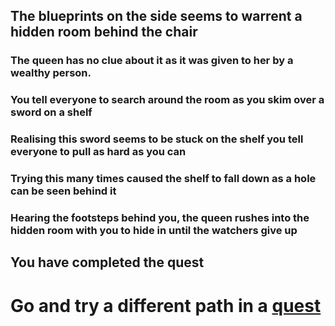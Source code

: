 ## The blueprints on the side seems to warrent a hidden room behind the chair
### The queen has no clue about it as it was given to her by a wealthy person.
### You tell everyone to search around the room as you skim over a sword on a shelf
### Realising this sword seems to be stuck on the shelf you tell everyone to pull as hard as you can
### Trying this many times caused the shelf to fall down as a hole can be seen behind it
### Hearing the footsteps behind you, the queen rushes into the hidden room with you to hide in until the watchers give up
## You have completed the quest
# Go and try a different path in a [quest](../../../tavernquests.md)